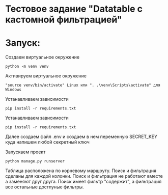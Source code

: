 # Тестовое задание "Datatable с кастомной фильтрацией"

# Запуск:
Создаем виртуальное окружение
```
python -m venv venv
```
Активируем виртуальное окружение
```
"source venv/bin/activate" Linux или ". .\venv\Scripts\activate" для Windows
```
Устанавливаем зависимости
```
pip install -r requirements.txt
```
Устанавливаем зависимости
```
pip install -r requirements.txt
```
Далее создаем файл .env и создаем в нем переменную SECRET_KEY куда напишем любой секретный ключ

Запускаем проект
```
python manage.py runserver
```

Таблица расположена по корневому маршруту. Поиск и фильтрация сделаны для каждой колонки. Поиск и фильтрация не работают вместе а заменяют друг друга. Поиск имеет фильтр "содержит", а фильтрация все остальные достпуные фильтры.